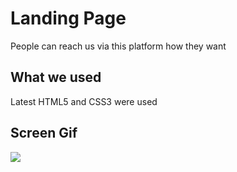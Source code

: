 <h1> Landing Page </h1>

People can reach us via this platform 
how they want

<h2> What we used </h2>

Latest HTML5 and CSS3 were used

<h2> Screen Gif</h2>

![]( screenshot.gif)

